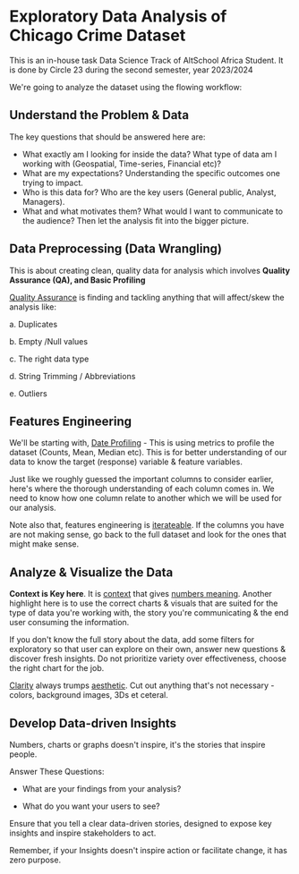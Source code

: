 # Exploratory Data Analysis of Chicago Crime Dataset

This is an in-house task Data Science Track of AltSchool Africa Student.
It is done by Circle 23 during the second semester, year 2023/2024



We're going to analyze the dataset using the flowing workflow:

## Understand the Problem & Data

The key questions that should be answered here are:
- What exactly am I looking for inside the data? What type of data am I working with (Geospatial, Time-series, Financial etc)?
- What are my expectations? Understanding the specific outcomes one trying to impact.
- Who is this data for? Who are the key users (General public, Analyst, Managers).
- What and what motivates them? What would I want to communicate to the audience? Then let the analysis fit into the bigger picture.


## Data Preprocessing (Data Wrangling)
   This is about creating clean, quality data for analysis which involves **Quality Assurance (QA), and Basic Profiling**

<u>Quality Assurance</u> is finding and tackling anything that will affect/skew the analysis like:

a. Duplicates

b. Empty /Null values

c. The right data type

d. String Trimming / Abbreviations

e. Outliers


## Features Engineering
   We'll be starting with, <u>Date Profiling</u> - This is using metrics to profile the dataset (Counts, Mean, Median etc). This is for better understanding of our data to know the target (response) variable & feature variables.


Just like we roughly guessed the important columns to consider earlier, here's where the thorough understanding of each column comes in. We need to know how one column relate to another which we will be used for our analysis.

Note also that, features engineering is <u>iterateable</u>. If the columns you have are not making sense, go back to the full dataset and look for the ones that might make sense.


## Analyze & Visualize the Data
   
   **Context is Key here**. It is <u>context</u> that gives <u>numbers meaning</u>. Another highlight here is to use the correct charts & visuals that are suited for the type of data you're working with, the story you're communicating & the end user consuming the information.

If you don't know the full story about the data, add some filters for exploratory so that user can explore on their own, answer new questions & discover fresh insights. Do not prioritize variety over effectiveness, choose the right chart for the job.

<u>Clarity</u> always trumps <u>aesthetic</u>. Cut out anything that's not necessary - colors, background images, 3Ds et ceteral.


## Develop Data-driven Insights
Numbers, charts or graphs doesn't inspire, it's the stories that inspire people. 

Answer These Questions:

- What are your findings from your analysis?

- What do you want your users to see?

Ensure that you tell a clear data-driven stories, designed to expose key insights and inspire stakeholders to act. 

Remember, if your Insights doesn't inspire action or facilitate change, it has zero purpose.
